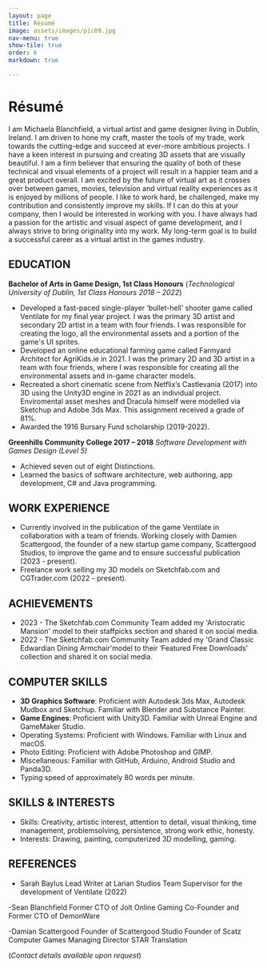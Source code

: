 ```yaml
---
layout: page
title: Résumé
image: assets/images/pic09.jpg
nav-menu: true
show-tile: true
order: 6
markdown: true

---
```


# Résumé 

I am Michaela Blanchfield, a virtual artist and game designer living in Dublin, Ireland. I am driven to hone
my craft, master the tools of my trade, work towards the cutting-edge and succeed at ever-more ambitious
projects. I have a keen interest in pursuing and creating 3D assets that are visually beautiful. I am a firm
believer that ensuring the quality of both of these technical and visual elements of a project will result in a
happier team and a great product overall. I am excited by the future of virtual art as it crosses over between
games, movies, television and virtual reality experiences as it is enjoyed by millions of people. I like to work
hard, be challenged, make my contribution and consistently improve my skills. If I can do this at your
company, then I would be interested in working with you. I have always had a passion for the artistic and
visual aspect of game development, and I always strive to bring originality into my work. My long-term goal
is to build a successful career as a virtual artist in the games industry.

## EDUCATION

**Bachelor of Arts in Game Design, 1st Class Honours**
(*Technological University of Dublin, 1st Class Honours 2018 – 2022*)

- Developed a fast-paced single-player ‘bullet-hell’ shooter game called Ventilate for my final year
project. I was the primary 3D artist and secondary 2D artist in a team with four friends. I was
responsible for creating the logo, all the environmental assets and a portion of the game's UI sprites.
- Developed an online educational farming game called Farmyard Architect for AgriKids.ie in 2021. I
was the primary 2D and 3D artist in a team with four friends, where I was responsible for creating all
the environmental assets and in-game character models.
- Recreated a short cinematic scene from Netflix’s Castlevania (2017) into 3D using the Unity3D
engine in 2021 as an individual project. Enviromental asset meshes and Dracula himself were
modelled via Sketchup and Adobe 3ds Max. This assignment received a grade of 81%.
- Awarded the 1916 Bursary Fund scholarship (2019-2022).

**Greenhills Community College 2017 – 2018**
*Software Development with Games Design (Level 5)*

- Achieved seven out of eight Distinctions.
- Learned the basics of software architecture, web authoring, app development, C# and Java
programming.

## WORK EXPERIENCE

- Currently involved in the publication of the game Ventilate in collaboration with a team of friends.
Working closely with Damien Scattergood, the founder of a new startup game company, Scattergood
Studios, to improve the game and to ensure successful publication (2023 - present).
- Freelance work selling my 3D models on Sketchfab.com and CGTrader.com (2022 -
present).

## ACHIEVEMENTS
- 2023 - The Sketchfab.com Community Team added my 'Aristocratic Mansion' model to their staffpicks section and shared it on social media.
- 2022 - The Sketchfab.com Community Team added my 'Grand Classic Edwardian Dining Armchair'model to their ‘Featured Free Downloads’ collection and shared it on social media.

## COMPUTER SKILLS
- **3D Graphics Software**: Proficient with Autodesk 3ds Max, Autodesk Mudbox and Sketchup. Familiar with Blender and Substance Painter.
- **Game Engines**: Proficient with Unity3D. Familiar with Unreal Engine and GameMaker Studio.
- Operating Systems: Proficient with Windows. Familiar with Linux and macOS.
- Photo Editing: Proficient with Adobe Photoshop and GIMP.
- Miscellaneous: Familiar with GitHub, Arduino, Android Studio and Panda3D.
- Typing speed of approximately 80 words per minute.

## SKILLS & INTERESTS
- Skills: Creativity, artistic interest, attention to detail, visual thinking, time management, problemsolving, persistence, strong work ethic, honesty.
- Interests: Drawing, painting, computerized 3D modelling, gaming.

## REFERENCES
- Sarah Baylus
Lead Writer at Larian Studios
Team Supervisor for the development of Ventilate (2022)

-Sean Blanchfield
Former CTO of Jolt Online Gaming
Co-Founder and Former CTO of DemonWare

-Damian Scattergood
Founder of Scattergood Studio
Founder of Scatz Computer Games
Managing Director STAR Translation

(*Contact details available upon request*)


